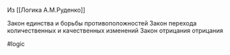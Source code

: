 Из [[Логика А.М.Руденко]]

Закон единства и борьбы противоположностей 
Закон перехода количественных и качественных изменений 
Закон отрицания отрицания 

#logic